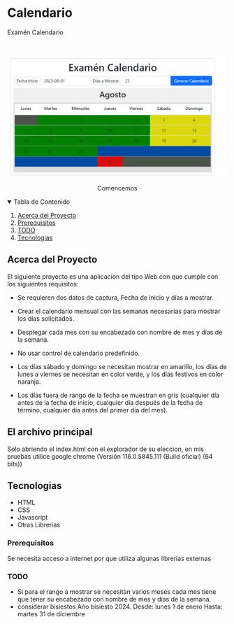 # Calendario
Examén Calendario
<!-- PROJECT LOGO -->
<br />
<p align="center">
  <a>
    <img src="src/images/pantalla_principal.PNG" alt="Logo">
  </a>
</p>

  <p align="center">
       Comencemos
    <br />
  </p>


<!-- TABLE OF CONTENTS -->
<details open="open">
  <summary>Tabla de Contenido</summary>
  <ol>
    <li>
      <a href="#Acerca del Proyecto">Acerca del Proyecto</a>
    </li>
    <li>
      <a href="#El archivo principal>El archivo principal</a>
      <ul>
        <li><a href="#Prerequisitos">Prerequisitos</a></li>
        <li><a href="#TODO">TODO</a></li>
        <li><a href="#Tecnologias">Tecnologias</a></li>
      </ul>
    </li>
  </ol>
</details>

<!-- Acerca del Proyecto -->
## Acerca del Proyecto

El siguiente proyecto es una aplicacion del tipo Web con que cumple con los siguientes requisitos:

* Se requieren dos datos de captura, Fecha de inicio y días a mostrar.

* Crear el calendario mensual con las semanas necesarias para mostrar los días solicitados.

* Desplegar cada mes con su encabezado con nombre de mes y días de la semana.

* No usar control de calendario predefinido.

* Los días sábado y domingo se necesitan mostrar en amarillo, los días de lunes a viernes se necesitan en color verde, y los días festivos en color naranja.

* Los días fuera de rango de la fecha se muestran en gris (cualquier día antes de la fecha de inicio, cualquier día después de la fecha de término, cualquier día antes del primer día del mes).

## El archivo principal

Solo abriendo el index.html con el explorador de su eleccion, en mis pruebas utilice google chrome (Versión 116.0.5845.111 (Build oficial) (64 bits))


## Tecnologias

* HTML
* CSS
* Javascript
* Otras Librerias

### Prerequisitos

Se necesita acceso a internet por que utiliza algunas librerias externas  

### TODO
- Si para el rango a mostrar se necesitan varios meses cada mes tiene que tener su encabezado con nombre de mes y días de la semana.
- considerar bisiestos Año bisiesto 2024. Desde: lunes 1 de enero Hasta: martes 31 de diciembre

